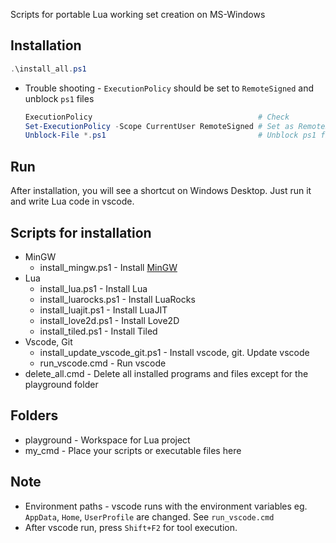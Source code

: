 Scripts for portable Lua working set creation on MS-Windows

## Installation
```powershell
.\install_all.ps1
```
* Trouble shooting - `ExecutionPolicy` should be set to `RemoteSigned` and unblock `ps1` files
    ```powershell
    ExecutionPolicy                                     # Check
    Set-ExecutionPolicy -Scope CurrentUser RemoteSigned # Set as RemoteSigned
    Unblock-File *.ps1                                  # Unblock ps1 files
    ```

## Run
After installation, you will see a shortcut on Windows Desktop. Just run it and write Lua code in vscode.

## Scripts for installation
* MinGW
    * install_mingw.ps1 - Install [MinGW](https://github.com/brechtsanders/winlibs_mingw)
* Lua
    * install_lua.ps1 - Install Lua
    * install_luarocks.ps1 - Install LuaRocks
    * install_luajit.ps1 - Install LuaJIT
    * install_love2d.ps1 - Install Love2D
    * install_tiled.ps1 - Install Tiled
* Vscode, Git
    * install_update_vscode_git.ps1 - Install vscode, git. Update vscode
    * run_vscode.cmd - Run vscode
* delete_all.cmd - Delete all installed programs and files except for the playground folder

## Folders
* playground - Workspace for Lua project
* my_cmd - Place your scripts or executable files here

## Note
* Environment paths - vscode runs with the environment variables eg. `AppData`, `Home`, `UserProfile` are changed. See `run_vscode.cmd`
* After vscode run, press `Shift+F2` for tool execution.

